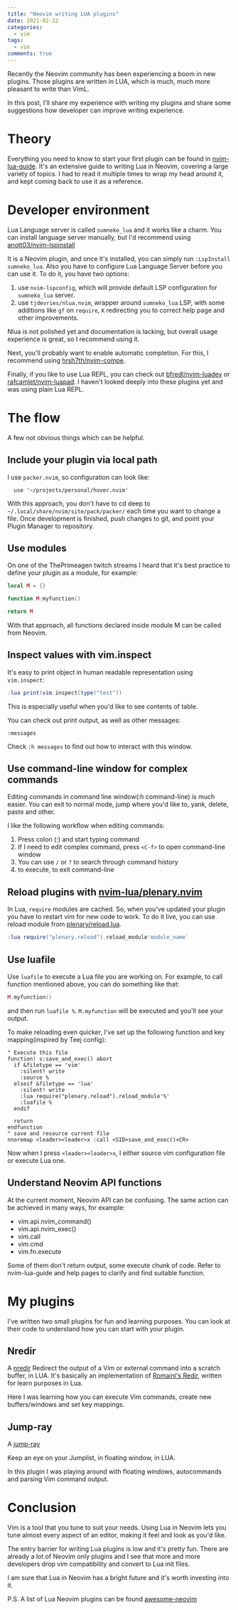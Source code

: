 ```yaml
---
title: "Neovim writing LUA plugins"
date: 2021-02-22
categories:
  - vim
tags:
  - vim
comments: true
---
```


Recently the Neovim community has been experiencing a boom in new plugins.
Those plugins are written in LUA, which is much, much more pleasant to write
than VimL.

In this post, I'll share my experience with writing my plugins and share some
suggestions how developer can improve writing experience.

# Theory

Everything you need to know to start your first plugin can be found in
[nvim-lua-guide](https://github.com/nanotee/nvim-lua-guide). It's an
extensive guide to writing Lua in Neovim, covering a large variety of topics. I
had to read it multiple times to wrap my head around it, and kept coming back
to use it as a reference.

# Developer environment

Lua Language server is called `sumneko_lua` and it works like a charm. You can
install language server manually, but I'd recommend using [anott03/nvim-lspinstall](https://github.com/anott03/nvim-lspinstall)

It is a Neovim plugin, and once it's installed, you can simply run `:LspInstall
sumneko_lua`.
Also you have to configure Lua Language Server before you can use it. To do it,
you have two options:
1. use `nvim-lspconfig`, which will provide default LSP configuration for
   `sumneko_lua` server.
2. use `tjdevries/nlua.nvim`, wrapper around `sumneko_lua` LSP, with some
   additions like `gf` on `require`, `K` redirecting you to correct help page
   and other improvements.

Nlua is not polished yet and documentation is lacking, but overall usage
experience is great, so I recommend using it.

Next, you'll probably want to enable automatic completion. For this, I recommend
using [hrsh7th/nvim-compe](https://github.com/hrsh7th/nvim-compe).

Finally, if you like to use Lua REPL, you can check out [bfredl/nvim-luadev](https://github.com/bfredl/nvim-luadev)
or [rafcamlet/nvim-luapad](https://github.com/rafcamlet/nvim-luapad). I haven't
looked deeply into these plugins yet and was using plain Lua REPL.


# The flow

A few not obvious things which can be helpful.

## Include your plugin via local path

I use `packer.nvim`, so configuration can look like:
```vim
  use '~/projects/personal/hover.nvim'
```

With this approach, you don't have to cd deep to `~/.local/share/nvim/site/pack/packer/`
each time you want to change a file. Once development is finished, push changes
to git, and point your Plugin Manager to repository.

## Use modules

On one of the ThePrimeagen twitch streams I heard that it's best practice to 
define your plugin as a module, for example:

```lua
local M = {}

function M.myfunction()

return M
```

With that approach, all functions declared inside module M can be called from
Neovim.

## Inspect values with vim.inspect

It's easy to print object in human readable representation using `vim.inspect`:

```lua
:lua print(vim.inspect(type("test"))
```
This is especially useful when you'd like to see contents of table.

You can check out print output, as well as other messages:
```vim
:messages
```

Check `:h messages` to find out how to interact with this window.

## Use command-line window for complex commands

Editing commands in command line window(:h command-line) is much easier. You can exit
to normal mode, jump where you'd like to, yank, delete, paste and other.

I like the following workflow when editing commands:
1. Press colon (:) and start typing command
2. If I need to edit complex command, press `<C-f>` to open command-line window
3. You can use `/` or `?` to search through command history
4. <CR> to execute, <Esc> to exit command-line

## Reload plugins with [nvim-lua/plenary.nvim](https://github.com/nvim-lua/plenary.nvim)

In Lua, `require` modules are cached. So, when you've updated your plugin you
have to restart vim for new code to work. To do it live, you can use reload
module from
[plenary/reload.lua](https://github.com/nvim-lua/plenary.nvim/blob/master/lua/plenary/reload.lua).

```Lua
:lua require("plenary.reload").reload_module'module_name`
```

## Use luafile

Use `luafile` to execute a Lua file you are working on. For example, to call
function mentioned above, you can do something like that:

```LUA
M.myfunction()
```

and then run `luafile %`. `M.myfunction` will be executed and you'll see your
output.

To make reloading even quicker, I've set up the following function and
key mapping(inspired by Teej config):

```vim
" Execute this file
function! s:save_and_exec() abort
  if &filetype == 'vim'
    :silent! write
    :source %
  elseif &filetype == 'lua'
    :silent! write
    :lua require("plenary.reload").reload_module'%'
    :luafile %
  endif

  return
endfunction
" save and resource current file
nnoremap <leader><leader>x :call <SID>save_and_exec()<CR>
```

Now when I press `<leader><leader>x`, I either source vim configuration file or
execute Lua one.

## Understand Neovim API functions

At the current moment, Neovim API can be confusing. The same action can be
achieved in many ways, for example:
* vim.api.nvim_command()
* vim.api.nvim_exec()
* vim.call
* vim.cmd
* vim.fn.execute

Some of them don't return output, some execute chunk of code. Refer to
nvim-lua-guide and help pages to clarify and find suitable function.

# My plugins

I've written two small plugins for fun and learning purposes. You can look at
their code to understand how you can start with your plugin.

## Nredir

A [nredir](https://github.com/sbulav/nredir.nvim) Redirect the output of a Vim
or external command into a scratch buffer, in LUA.
It's basically an implementation of [Romainl's Redir](https://gist.github.com/romainl/eae0a260ab9c135390c30cd370c20cd7),
written for learn purposes in Lua.

Here I was learning how you can execute Vim commands, create new buffers/windows
and set key mappings.

## Jump-ray

A [jump-ray](https://github.com/sbulav/jump-ray.nvim)

Keep an eye on your Jumplist, in floating window, in LUA.

In this plugin I was playing around with floating windows, autocommands and
parsing Vim command output.

# Conclusion

Vim is a tool that you tune to suit your needs. Using Lua in Neovim lets you tune
almost every aspect of an editor, making it feel and look as you'd like.

The entry barrier for writing Lua plugins is low and it's pretty fun.
There are already a lot of Neovim only plugins and I see that more and more
developers drop vim compatibility and convert to Lua init files.

I am sure that Lua in Neovim has a bright future and it's worth investing into it.

P.S. A list of Lua Neovim plugins can be found [awesome-neovim](https://github.com/rockerBOO/awesome-neovim)
